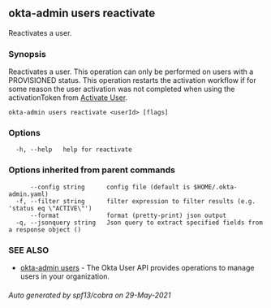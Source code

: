 ## okta-admin users reactivate

Reactivates a user.

### Synopsis

Reactivates a user. This operation can only be performed on users with a PROVISIONED status. This operation restarts the activation workflow if for some reason the user activation was not completed when using the activationToken from [Activate User](#activate-user).

```
okta-admin users reactivate <userId> [flags]
```

### Options

```
  -h, --help   help for reactivate
```

### Options inherited from parent commands

```
      --config string      config file (default is $HOME/.okta-admin.yaml)
  -f, --filter string      filter expression to filter results (e.g. 'status eq \"ACTIVE\"')
      --format             format (pretty-print) json output
  -q, --jsonquery string   Json query to extract specified fields from a response object ()
```

### SEE ALSO

* [okta-admin users](okta-admin_users.md)	 - The Okta User API provides operations to manage users in your organization.

###### Auto generated by spf13/cobra on 29-May-2021
